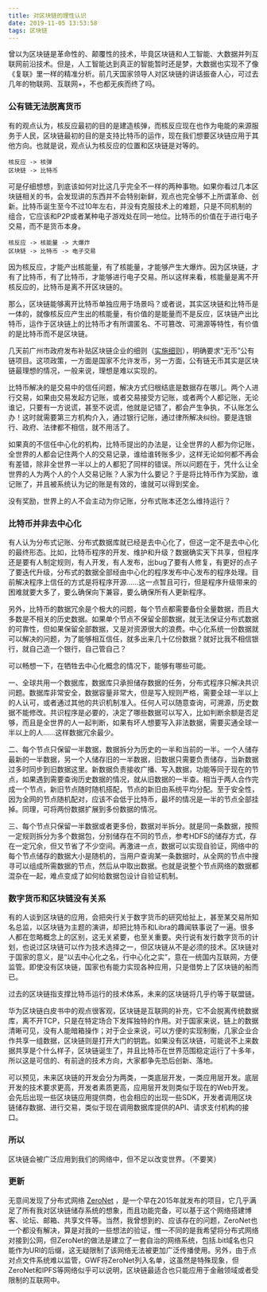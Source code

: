 ```yaml
---
title: 对区块链的理性认识
date: 2019-11-05 13:53:58
tags: 区块链
---
```


曾以为区块链是革命性的、颠覆性的技术，毕竟区块链和人工智能、大数据并列互联网前沿技术。但是，人工智能达到真正的智能暂时还是梦，大数据也实现不了像《复联》里一样的精准分析。前几天国家领导人对区块链的讲话振奋人心，可过去几年的物联网、互联网+，不也都无疾而终了吗。

### 公有链无法脱离货币

有的观点认为，核反应最初的目的是建造核弹，而核反应现在也作为电能的来源服务于人民，区块链最初的目的是支持比特币的运作，现在我们想要区块链应用于其他方向。也就是说，观点认为核反应的位置和区块链是对等的。

```
核反应 -> 核弹
区块链 -> 比特币
```

可是仔细想想，到底该如何对比这几乎完全不一样的两种事物。如果你看过几本区块链相关的书，会发现讲的东西并不会特别新鲜，观点也完全够不上所谓革命、创新。比特币诞生至今不过10年左右，并没有克服技术上的难题，只是不同机制的组合，它应该和P2P或者某种电子游戏处在同一地位。比特币的价值在于进行电子交易，而不是货币本身。

```
核反应 -> 核能量 -> 大爆炸
区块链 -> 比特币 -> 电子交易
```

因为核反应，才能产出核能量，有了核能量，才能够产生大爆炸。因为区块链，才有了比特币，有了比特币，才能够进行电子交易。所以这样来看，核能量是离不开核反应的，比特币是离不开区块链的。

那么，区块链能够离开比特币单独应用于场景吗？或者说，其实区块链和比特币是一体的，就像核反应产生出的核能量，有价值的是能量而不是反应，区块链产出比特币，运作于区块链上的比特币才有所谓匿名、不可篡改、可溯源等特性，有价值的是比特币而不是区块链。

几天前广州市政府发布补贴区块链企业的细则（[实施细则](http://www.gz.gov.cn/gzswjk/2.3.6.3/201910/7beb40281dde4fa2beee0da2b16aa6dc.shtml)），明确要求“无币”公有链项目。这项政策，一方面是国家不允许发币，另一方面，公有链无币其实是区块链最理想的情况，一般来说，理想是难以实现的。

比特币解决的是交易中的信任问题，解决方式归根结底是数据存在哪儿。两个人进行交易，如果由交易发起方记账，或者交易接受方记账，或者两个人都记账，无论谁记，只要有一方说谎，甚至不说谎，他就是记错了，都会产生争执，不认账怎么办！这时就需要第三方机构介入，通过银行记账，通过律所解决纠纷。要是连银行、政府、法律都不相信，就不用活了。

如果真的不信任中心化的机构，比特币提出的办法是，让全世界的人都为你记账，全世界的人都会记住两个人的交易记录，谁给谁转账多少，这样无论如何都不再会有差错，除非全世界一半以上的人都犯了同样的错误。所以问题在于，凭什么让全世界的人为两个人的个人交易记账？人家为什么要记？于是将比特币作为奖励，谁记账了，并且被系统认为记的账是有效的，谁就可以得到奖金。

没有奖励，世界上的人不会主动为你记账，分布式账本还怎么维持运行？

### 比特币并非去中心化

有人认为分布式记账、分布式数据库就已经是去中心化了，但这一定不是去中心化的最终形态。比如，比特币程序的开发、维护和升级？数据确实天下共享，但程序还是要有人制定规则，有人开发，有人发布，出bug了要有人修复，有更好的点子了要迭代升级，分布式的数据全部经由中心化的程序发布中心发布的程序处理。目前解决程序上信任的方式是将程序开源……这一点暂且可行，但是程序升级带来的困难就要大多了，要么确保向下兼容，要么确保所有人更新程序。

另外，比特币的数据冗余是个极大的问题，每个节点都需要备份全量数据，而且大多数是不相关的历史数据。如果单个节点不保留全部数据，就无法保证分布式数据的可靠性，但如果保留全部数据，又是对资源很大的浪费。中心化系统一份数据就可以解决的问题，为了能够相互信任，就多出来几十亿份数据？就好比我不相信银行，就自己造一个银行，自己管自己？

可以畅想一下，在牺牲去中心化概念的情况下，能够有哪些可能。

一、全球共用一个数据库，数据库只承担储存数据的任务，分布式程序只解决共识问题。数据库非常安全，数据容量非常大，但是写入规则严格，需要全球一半以上的人认可，或者通过其他的共识机制准入。任何人可以随意查询，可溯源，历史数据不能修改。共识程序是必要的，决定了哪些数据可以写入，比如判断余额是否足够，而且是全世界的人一起判断，如果有坏人想要写入非法数据，需要买通全球一半以上的人……这样数据冗余最少。

二、每个节点只保留一半数据，数据拆分为历史的一半和当前的一半。一个人储存最新的一半数据，另一个人储存旧的一半数据，旧数据只需要负责储存，当新数据过多时同步到旧数据这里。新数据负责接收广播、写入数据，功能等同于现在的节点，如果遇到需要查询历史数据的情况，就从旧数据的一半查。相当于两人合作完成一个节点，新旧节点随时随机搭配，节点的新旧由系统平均分配。至于安全性，因为全网的节点随机配对，应该不会低于比特币，最坏的情况是一半的节点全部挂掉。同理，可将两份数据扩展到多份数据的情况。

三、每个节点只保留一半数据或者更多份，数据对半拆分。就是同一条数据，按照一定规则拆分为多个数据包，分别储存在不同的节点，参考HDFS的储存方式，存在一定冗余，但又节省了不少空间。再激进一点，数据可以实现自验证，网络中的每个节点储存的数据大小是随机的，当用户查询某一条数据时，从全网的节点中搜寻可以组成所需数据的节点，然后从中取出数据。也就是说整个节点网络的数据都混杂在一起，难点变成了如何给数据包设计自验证机制。

### 数字货币和区块链没有关系

有的人谈到区块链的应用，会把央行关于数字货币的研究给扯上，甚至某交易所知名总监，以区块链为主题的演讲，却把比特币和Libra的趣闻轶事说了一遍。很多人都在忽略概念上的区别，这无关紧要，也至关重要。央行说有发行数字货币的计划，也说过区块链可以作为技术选择之一，但区块链从不是必须的技术。区块链对于国家的意义，是“以去中心化之名，行中心化之实”，意在一统国内互联网，方便监管。即使没有区块链，国家也有能力实现各种应用，只是借势上了区块链的船而已。

过去的区块链指支撑比特币运行的技术体系，未来的区块链将几乎约等于联盟链。

华为区块链白皮书中的观点很客观，区块链是互联网的补充，它不会脱离传统数据库，离不开TCP，只是在特定场合下发挥独特的作用。对于国家来说，链上的数据清晰可见，没有人能暗箱操作；对于企业来说，可以方便的实现制衡，几家企业合作共享一组数据，区块链则是打开大门的钥匙。如果没有区块链，可能说不上来数据共享是个什么样子，区块链诞生了，并且比特币在世界范围稳定运行了十多年，所以这是可信的、有前途的技术方向，大家都争先恐后创新、落地。

可以预见，未来区块链的开发会分为两类，一类底层开发，一类应用层开发。底层开发的技术要求更高，开发者素质更高，应用层开发则类似于现在的Web开发。会先后出现一些区块链应用提供商，也会相应的出现一些SDK，开发者调用区块链储存数据、进行交易，类似于现在调用数据库提供的API、请求支付机构的接口。

### 所以

区块链会被广泛应用到我们的网络中，但不足以改变世界。（不要笑）

### 更新

无意间发现了分布式网络 [ZeroNet](https://github.com/HelloZeroNet/ZeroNet) ，是一个早在2015年就发布的项目，它几乎满足了所有我对区块链储存系统的想象，而且功能完备，可以基于这个网络搭建博客、论坛、邮箱、共享文件等。当然，我曾想到的、应该存在的问题，ZeroNet也一个都没有解决，算是对我的一些想法的验证，惟一不同的是我希望将分布式网络对接到公网，但ZeroNet的做法是建立了一套自治的网络系统，包括.bit域名也只能作为URI的后缀，这无疑限制了该网络无法被更加广泛传播使用。另外，由于点对点文件系统难以监管，GWF将ZeroNet列入名单，这虽然是特殊现象，但ZeroNet和IPFS等网络似乎可以说明，区块链最适合也只能应用于金融领域或者受限制的互联网中。